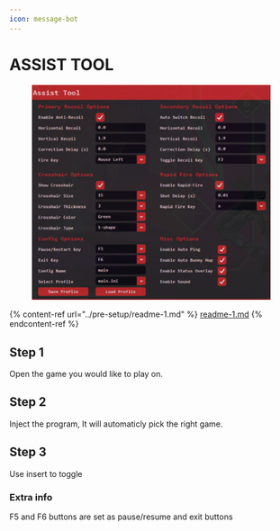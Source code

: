 ```yaml
---
icon: message-bot
---
```


# ASSIST TOOL

<figure><img src="../.gitbook/assets/assist tool.png" alt=""><figcaption></figcaption></figure>

{% content-ref url="../pre-setup/readme-1.md" %}
[readme-1.md](../pre-setup/readme-1.md)
{% endcontent-ref %}

## Step 1

Open the game you would like to play on.&#x20;

## Step 2

Inject the program, It will automaticly pick the right game.&#x20;

## Step 3

Use insert to toggle

### Extra info

F5 and F6 buttons are set as pause/resume and exit buttons
